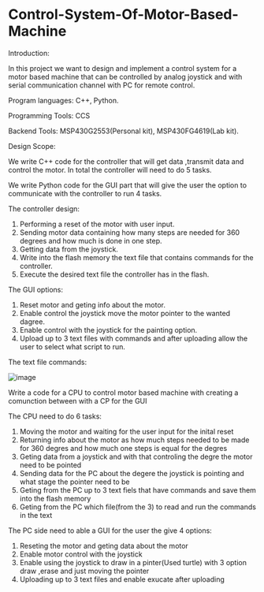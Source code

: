 # Control-System-Of-Motor-Based-Machine

Introduction:

In this project we want to design and implement a control system for a motor based machine that can be controlled by analog joystick and with serial communication channel with PC for remote control.

Program languages: C++, Python.

Programming Tools: CCS

Backend Tools: MSP430G2553(Personal kit), MSP430FG4619(Lab kit).
 

Design Scope:

 We write C++ code for the controller that will get data ,transmit data and control the motor. In total the controller will need to do 5 tasks.

 We write Python code for the GUI part that will give the user the option to communicate with the controller to run 4 tasks.

 

 The controller design:

 1. Performing a reset of the motor with user input.
 2. Sending motor data containing how many steps are needed for 360 degrees and how much is done in one step.
 3. Getting data from the joystick. 
 4. Write into the flash memory the text file that contains commands for the controller.
 5. Execute the desired text file the controller has in the flash.

 

 The GUI options:

 1. Reset motor and geting info about the motor.
 2. Enable control the joystick move the motor pointer to the wanted dagree.
 3. Enable control with the joystick for the painting option. 
 4. Upload up to 3 text files with commands and after uploading allow the user to select what script to run.

 The text file commands:

 ![image](https://user-images.githubusercontent.com/94614385/202896457-3482da63-14f2-4811-8102-80b57a33162a.png) 


 
 

Write a code for a CPU to control motor based machine with creating a comunction between with a CP for the GUI

The CPU need to do 6 tasks:

1) Moving the motor and waiting for the user input for the inital reset
2) Returning info about the motor as how much steps needed to be made for 360 degres and how much one steps is equal for the degres
3) Geting data from a joystick and with that controling the degre the motor need to be pointed
4) Sending data for the PC about the degere the joystick is pointing and what stage the pointer need to be
5) Geting from the PC up to 3 text fiels that have commands and save them into the flash memory
6) Geting from the PC which file(from the 3) to read and run the commands in the text 

The PC side need to able a GUI for the user the give 4 options:

1) Reseting the motor and geting data about the motor
2) Enable motor control with the joystick
3) Enable using the joystick to draw in a pinter(Used turtle) with 3 option draw ,erase and just moving the pointer
4) Uploading up to 3 text files and enable exucate after uploading 
